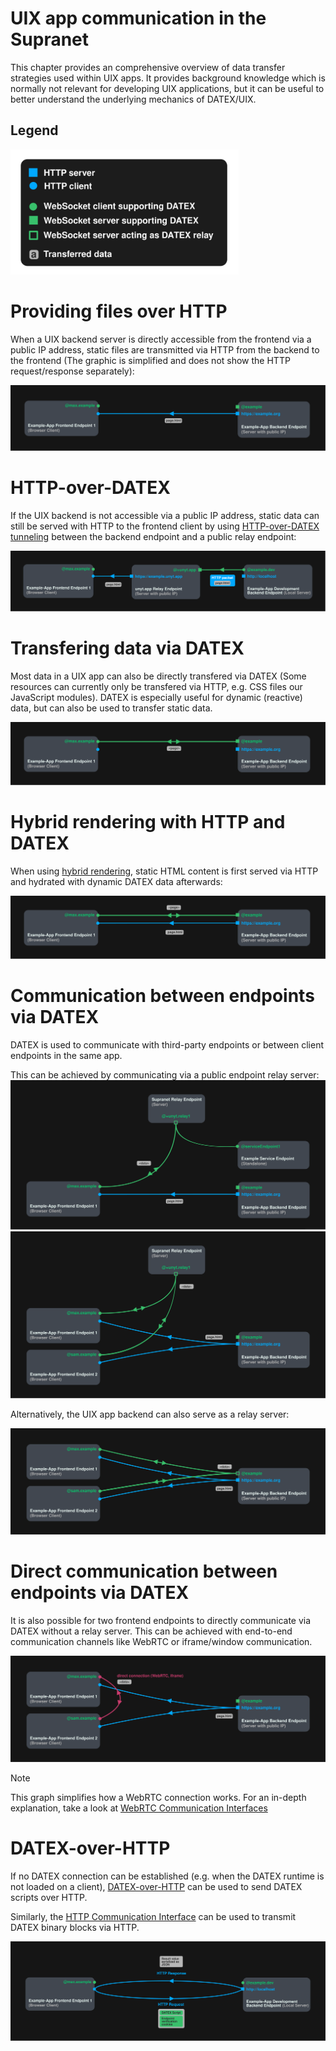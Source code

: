 # UIX app communication in the Supranet

This chapter provides an comprehensive overview of data transfer strategies used
within UIX apps.
It provides background knowledge which is normally not relevant for developing UIX applications, but it can be useful to better understand the underlying mechanics of DATEX/UIX.

## Legend
<img height=200  src="./res/communication/legend.svg"/>

# Providing files over HTTP

When a UIX backend server is directly accessible from the frontend via a public IP address,
static files are transmitted via HTTP from the backend to the frontend (The graphic is simplified and does not show the HTTP request/response separately):

![](./res/communication/static-file.svg)


# HTTP-over-DATEX

If the UIX backend is not accessible via a public IP address, static data can still be served with HTTP to the frontend client by using [HTTP-over-DATEX tunneling](./Glossary.md#http-over-datex) between the backend endpoint and a public relay endpoint:

![](./res/communication/static-http-over-datex.svg)

# Transfering data via DATEX

Most data in a UIX app can also be directly transfered via DATEX (Some resources can currently only be transfered via HTTP, e.g. CSS files our JavaScript modules).
DATEX is especially useful for dynamic (reactive) data, but can also be used to transfer static data.

![](./res/communication/dynamic-datex.svg)

# Hybrid rendering with HTTP and DATEX

When using [hybrid rendering](./07%20Rendering%20Methods.md#hybrid-rendering), static HTML content is first served via HTTP and hydrated with dynamic DATEX data afterwards:

![](./res/communication/hybrid-datex-http.svg)

# Communication between endpoints via DATEX

DATEX is used to communicate with third-party endpoints or between client endpoints in the same app.

This can be achieved by communicating via a public endpoint relay server:
![](./res/communication/third-party-endpoint.svg)
![](./res/communication/end-to-end-relay.svg)

Alternatively, the UIX app backend can also serve as a relay server:

![](./res/communication/end-to-end-backend.svg)

# Direct communication between endpoints via DATEX

It is also possible for two frontend endpoints to directly communicate via DATEX without a relay server. This can be achieved with end-to-end communication channels like WebRTC or iframe/window communication.

![](./res/communication/direct-connection.svg)

> [!NOTE]
> This graph simplifies how a WebRTC connection works. For an in-depth explanation,
> take a look at [WebRTC Communication Interfaces](https://docs.unyt.org/manual/datex/communication-interfaces#webrtc)

# DATEX-over-HTTP

If no DATEX connection can be established (e.g. when the DATEX runtime is not loaded on a client), [DATEX-over-HTTP](./Glossary.md#datex-over-http) can be used to send DATEX scripts over HTTP.

Similarly, the [HTTP Communication Interface](https://docs.unyt.org/manual/datex/communication-interfaces#http) can be used to transmit DATEX binary blocks via HTTP.

![](./res/communication/datex-over-http.svg)